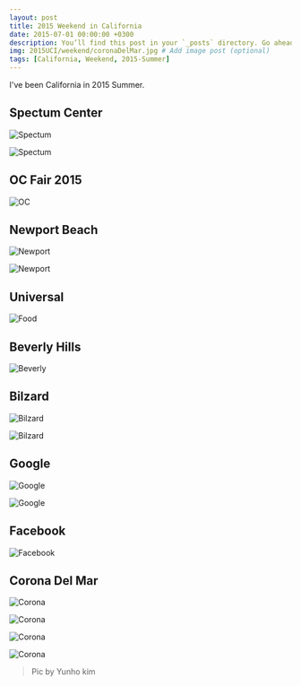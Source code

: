 ```yaml
---
layout: post
title: 2015 Weekend in California
date: 2015-07-01 00:00:00 +0300
description: You’ll find this post in your `_posts` directory. Go ahead and edit it and re-build the site to see your changes. # Add post description (optional)
img: 2015UCI/weekend/coronaDelMar.jpg # Add image post (optional)
tags: [California, Weekend, 2015-Summer]
---
```


I've been California in 2015 Summer.

## Spectum Center
![Spectum]({{site.baseurl}}/assets/img/2015UCI/weekend/spectrum.jpeg)

![Spectum]({{site.baseurl}}/assets/img/2015UCI/weekend/spectrum2.jpeg)

## OC Fair 2015
![OC]({{site.baseurl}}/assets/img/2015UCI/weekend/ocfair.jpeg)

## Newport Beach
![Newport]({{site.baseurl}}/assets/img/2015UCI/weekend/newportBeach.jpeg)

![Newport]({{site.baseurl}}/assets/img/2015UCI/weekend/newportBeach2.jpeg)

## Universal
![Food]({{site.baseurl}}/assets/img/2015UCI/weekend/universal.jpeg)

## Beverly Hills
![Beverly]({{site.baseurl}}/assets/img/2015UCI/weekend/beverlyHills.jpeg)

## Bilzard
![Bilzard]({{site.baseurl}}/assets/img/2015UCI/weekend/bilzard.jpeg)

![Bilzard]({{site.baseurl}}/assets/img/2015UCI/weekend/bilzard2.jpeg)

## Google

![Google]({{site.baseurl}}/assets/img/2015UCI/weekend/google.jpg)

![Google]({{site.baseurl}}/assets/img/2015UCI/weekend/google2.jpeg)

## Facebook
![Facebook]({{site.baseurl}}/assets/img/2015UCI/weekend/facebook.jpeg)


## Corona Del Mar
![Corona]({{site.baseurl}}/assets/img/2015UCI/weekend/coronaDelMar.jpg)

![Corona]({{site.baseurl}}/assets/img/2015UCI/weekend/coronaDelMar2.jpg)

![Corona]({{site.baseurl}}/assets/img/2015UCI/weekend/coronaDelMar3.jpg)

![Corona]({{site.baseurl}}/assets/img/2015UCI/weekend/coronaDelMar4.jpeg)


> Pic by Yunho kim